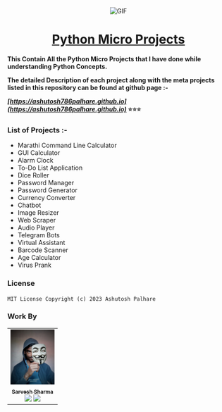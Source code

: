 <div Align="center"><img alt="GIF" src="01%20Start/resources/a.png"/><h1> <a href="https://ashutosh786palhare.github.io">Python Micro Projects</a></h1></div>
  
**This Contain All the Python Micro Projects that I have done while understanding Python Concepts.**

**The detailed Description of each project along with the meta projects listed in this repository can be found at github page :-**

**_[https://ashutosh786palhare.github.io](https://ashutosh786palhare.github.io)_ ⭐⭐⭐**

### List of Projects :-
* Marathi Command Line Calculator
* GUI Calculator
* Alarm Clock
* To-Do List Application
* Dice Roller
* Password Manager
* Password Generator
* Currency Converter
* Chatbot
* Image Resizer
* Web Scraper
* Audio Player
* Telegram Bots
* Virtual Assistant
* Barcode Scanner
* Age Calculator
* Virus Prank 

### License

    MIT License Copyright (c) 2023 Ashutosh Palhare

### Work By
 
 <table>
  <tr>
    <td align="center"><a href="https://github.com/ashutosh786palhare"><img src="https://raw.githubusercontent.com/ashutosh786palhare/ashutosh786palhare/main/Photos/Ashutosh%20Palhare%20Famous%20Hacker%20Mask.jpeg" width="100px;" alt=""/><br /><sub><b>Sarvesh Sharma</b></sub></a><br /><a href="https://github.com/ashutosh786palhare" title="github"><img src="https://img.shields.io/github/followers/ashutosh786palhare?style=social"></a> <a href="https://twitter.com/AshutoshPalhare/" title="twitter"><img src="https://img.shields.io/twitter/follow/AshutoshPalhare?label=twitter&style=social"></a></td>
   <tr>
  <table>
